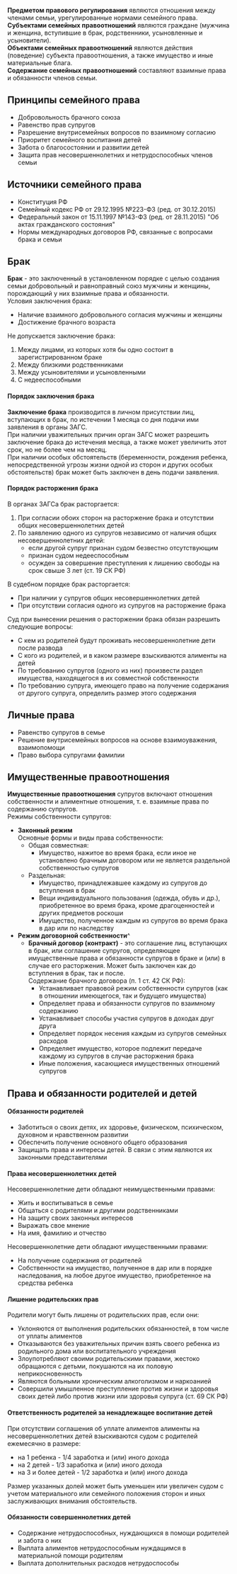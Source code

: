 **Предметом правового регулирования** являются отношения между членами семьи, урегулированные нормами семейного права.  
**Субъектами семейных правоотношений** являются граждане (мужчина и женщина, вступившие в брак, родственники, усыновленные и усыновители).  
**Объектами семейных правоотношений** являются действия (поведение) субъекта правоотношения, а также имущество и иные материальные блага.  
**Содержание семейных правоотношений** составляют взаимные права и обязанности членов семьи.
## Принципы семейного права
- Добровольность брачного союза
- Равенство прав супругов
- Разрешение внутрисемейных вопросов по взаимному согласию
- Приоритет семейного воспитания детей
- Забота о благосостоянии и развитии детей
- Защита прав несовершеннолетних и нетрудоспособных членов семьи
## Источники семейного права
- Конституция РФ
- Семейный кодекс РФ от 29.12.1995 №223-ФЗ (ред. от 30.12.2015)
- Федеральный закон от 15.11.1997 №143-ФЗ (ред. от 28.11.2015) "Об актах гражданского состояния"
- Нормы международных договоров РФ, связанные с вопросами брака и семьи
## Брак
**Брак** - это заключенный в установленном порядке с целью создания семьи добровольный и равноправный союз мужчины и женщины, порождающий у них взаимные права и обязанности.  
Условия заключения брака:
- Наличие взаимного добровольного согласия мужчины и женщины
- Достижение брачного возраста
  
Не допускается заключение брака:
1. Между лицами, из которых хотя бы одно состоит в зарегистрированном браке
2. Между близкими родственниками
3. Между усыновителями и усыновленными
4. С недееспособными
#### Порядок заключения брака
**Заключение брака** производится в личном присутствии лиц, вступающих в брак, по истечении 1 месяца со дня подачи ими заявления в органы ЗАГС.  
При наличии уважительных причин орган ЗАГС может разрешить заключение брака до истечения месяца, а также может увеличить этот срок, но не более чем на месяц.  
При наличии особых обстоятельств (беременности, рождения ребенка, непосредственной угрозы жизни одной из сторон и других особых обстоятельств) брак может быть заключен в день подачи заявления.
#### Порядок расторжения брака
В органах ЗАГСа брак расторгается:
1. При согласии обоих сторон на расторжение брака и отсутствии общих несовершеннолетних детей
2. По заявлению одного из супругов независимо от наличия общих несовершеннолетних детей:
	- если другой супруг признан судом безвестно отсутствующим
	- признан судом недееспособным
	- осужден за совершение преступления к лишению свободы на срок свыше 3 лет (ст. 19 СК РФ)
  
В судебном порядке брак расторгается:
- При наличии у супругов общих несовершеннолетних детей
- При отсутствии согласия одного из супругов на расторжение брака
  
Суд при вынесении решения о расторжении брака обязан разрешить следующие вопросы:
- С кем из родителей будут проживать несовершеннолетние дети после развода
- С кого из родителей, и в каком размере взыскиваются алименты на детей
- По требованию супругов (одного из них) произвести раздел имущества, находящегося в их совместной собственности
- По требованию супруга, имеющего право на получение содержания от другого супруга, определить размер этого содержания
## Личные права
- Равенство супругов в семье
- Решение внутрисемейных вопросов на основе взаимоуважения, взаимопомощи
- Право выбора супругами фамилии
## Имущественные правоотношения
**Имущественные правоотношения** супругов включают отношения собственности и алиментные отношения, т. е. взаимные права по содержанию супругов.  
Режимы собственности супругов:
- **Законный режим**  
	Основные формы и виды права собственности:
	- Общая совместная:
		- Имущество, нажитое во время брака, если иное не установлено брачным договором или не является раздельной собственностью супругов
	- Раздельная:
		- Имущество, принадлежавшее каждому из супругов до вступления в брак
		- Вещи индивидуального пользования (одежда, обувь и др.), приобретенное во время брака, кроме драгоценностей и других предметов роскоши
		- Имущество, полученное каждым из супругов во время брака в дар или по наследству
- **Режим договорной собственности**^
	- **Брачный договор (контракт)** - это соглашение лиц, вступающих в брак, или соглашение супругов, определяющее имущественные права и обязанности супругов в браке и (или) в случае его расторжения. Может быть заключен как до вступления в брак, так и после.  
		Содержание брачного договора (п. 1 ст. 42 СК РФ):
		- Устанавливает правовой режим собственности супругов (как в отношении имеющегося, так и будущего имущества)
		- Определяет права и обязанности супругов по взаимному содержанию
		- Устанавливает способы участия супругов в доходах друг друга
		- Определяет порядок несения каждым из супругов семейных расходов
		- Определяет имущество, которое подлежит передаче каждому из супругов в случае расторжения брака
		- Иные положения, касающиеся имущественных отношений супругов
## Права и обязанности родителей и детей
#### Обязанности родителей
- Заботиться о своих детях, их здоровье, физическом, психическом, духовном и нравственном развитии
- Обеспечить получение основного общего образования
- Защищать права и интересы детей. В связи с этим являются их законными представителями
#### Права несовершеннолетних детей
Несовершеннолетние дети обладают неимущественными правами:
- Жить и воспитываться в семье
- Общаться с родителями и другими родственниками
- На защиту своих законных интересов
- Выражать свое мнение
- На имя, фамилию и отчество
  
Несовершеннолетние дети обладают имущественными правами:
- На получение содержания от родителей
- Собственности на имущество, полученное в дар или в порядке наследования, на любое другое имущество, приобретенное на средства ребенка
  
#### Лишение родительских прав
Родители могут быть лишены от родительских прав, если они:
- Уклоняются от выполнения родительских обязанностей, в том числе от уплаты алиментов
- Отказываются без уважительных причин взять своего ребенка из родильного дома или воспитательного учреждения
- Злоупотребляют своими родительскими правами, жестоко обращаются с детьми, покушаются на их половую неприкосновенность
- Являются больными хроническим алкоголизмом и наркоанией
- Совершили умышленное преступление против жизни и здоровья своих детей либо против жизни или здоровья супруга (ст. 69 СК РФ)
#### Ответственность родителей за ненадлежащее воспитание детей
При отсутствии соглашения об уплате алиментов алименты на несовершеннолетних детей взыскиваются судом с родителей ежемесячно в размере:
- на 1 ребенка - 1/4 заработка и (или) иного дохода
- на 2 детей - 1/3 заработка и (или) иного дохода
- на 3 и более детей - 1/2 заработка и (или) иного дохода
  
Размер указанных долей может быть уменьшен или увеличен судом с учетом материального или семейного положения сторон и иных заслуживающих внимания обстоятельств.
#### Обязанности совершеннолетних детей
- Содержание нетрудоспособных, нуждающихся в помощи родителей и забота о них
- Выплата алиментов нетрудоспособным нуждащимся в материальной помощи родителям
- Выплата дополнительных расходов нетрудоспособы